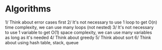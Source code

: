 # Algorithms

1/ Think about error cases first
2/ It's not necessary to use 1 loop to get O(n) time complexity, we can use many loops (not nested)
3/ It's not necessary to use 1 variable to get O(1) space complexity, we can use many variables as long as it's needed
4/ Think about greedy
5/ Think about sort
6/ Think about using hash table, stack, queue
